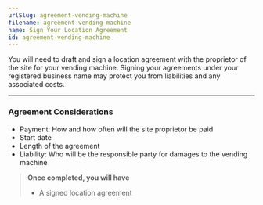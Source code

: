 ```yaml
---
urlSlug: agreement-vending-machine
filename: agreement-vending-machine
name: Sign Your Location Agreement
id: agreement-vending-machine
---
```

You will need to draft and sign a location agreement with the proprietor of the site for your vending machine. Signing your agreements under your registered business name may protect you from liabilities and any associated costs.

---
### Agreement Considerations
- Payment: How and how often will the site proprietor be paid
- Start date
- Length of the agreement
- Liability: Who will be the responsible party for damages to the vending machine

>**Once completed, you will have**
>- A signed location agreement
